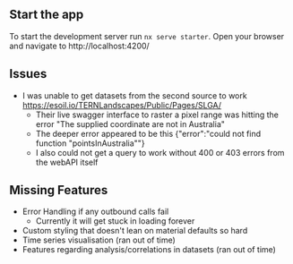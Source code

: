 ## Start the app

To start the development server run `nx serve starter`. Open your browser and navigate to http://localhost:4200/

## Issues

- I was unable to get datasets from the second source to work https://esoil.io/TERNLandscapes/Public/Pages/SLGA/
  - Their live swagger interface to raster a pixel range was hitting the error "The supplied coordinate are not in Australia"
  - The deeper error appeared to be this {"error":"could not find function \"pointsInAustralia\""}
  - I also could not get a query to work without 400 or 403 errors from the webAPI itself

## Missing Features

- Error Handling if any outbound calls fail
  - Currently it will get stuck in loading forever
- Custom styling that doesn't lean on material defaults so hard
- Time series visualisation (ran out of time)
- Features regarding analysis/correlations in datasets (ran out of time)
